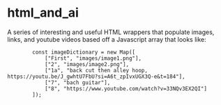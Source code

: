 # html_and_ai

A series of interesting and useful HTML wrappers that populate images, links, and youtube videos based off  a Javascript array that looks like: 

            const imageDictionary = new Map([
                ["First", "images/image1.png"],
                ["2", "images/image2.png"],
                ["1a", "back cut then alley hoop, https://youtu.be/J_gwhtU7FbU?si=A6t_zpIvxUGX3Q-e&t=184"],
                ["7", "bach guitar"],
                ["8", "https://www.youtube.com/watch?v=33NQv3EX2QI"]
            ]);
    



